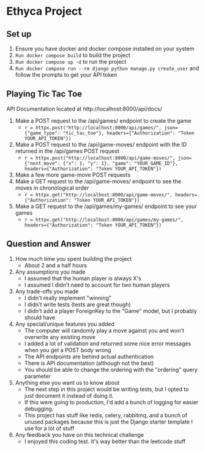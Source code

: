 # Ethyca Project

## Set up

1. Ensure you have docker and docker compose installed on your system
2. `Run docker compose build` to build the project
2. `Run docker compose up -d` to run the project
3. `Run docker compose run --rm django python manage.py create_user` and follow the prompts to get your API token

## Playing Tic Tac Toe

API Documentation located at http://localhost:8000/api/docs/

1. Make a POST request to the /api/games/ endpoint to create the game
   * ```r = httpx.post("http://localhost:8000/api/games/", json={"game_type": "tic_tac_toe"}, headers={"Authorization": "Token YOUR_API_TOKEN"})```
2. Make a POST request to the /api/game-moves/ endpoint with the ID returned in the /api/games POST request
   * ```r = httpx.post("http://localhost:8000/api/game-moves/", json={"next_move": {"x": 1, "y": 1}, "game": "YOUR_GAME_ID"}, headers={"Authorization": "Token YOUR_API_TOKEN"})```
3. Make a few more game-move POST requests
4. Make a GET request to the /api/game-moves/ endpoint to see the moves in chronological order
   * ```r = httpx.get("http://localhost:8000/api/game-moves/", headers={"Authorization": "Token YOUR_API_TOKEN"})```
5. Make a GET request to the /api/games/my-games/ endpoint to see your games
   * ```r = httpx.get("http://localhost:8000/api/games/my-games/", headers={"Authorization": "Token YOUR_API_TOKEN"})```

## Question and Answer

1. How much time you spent building the project
   * About 2 and a half hours
1. Any assumptions you made
   * I assumed that the human player is always X's
   * I assumed I didn't need to account for two human players
1. Any trade-offs you made
   * I didn't really implement "winning"
   * I didn't write tests (tests are great though)
   * I didn't add a player ForeignKey to the "Game" model, but I probably should have
1. Any special/unique features you added
   * The computer will randomly play a move against you and won't overwrite any existing move
   * I added a lot of validation and returned some nice error messages when you get a POST body wrong
   * The API endpoints are behind actual authentication
   * There is API documentation (although not the best)
   * You should be able to change the ordering with the "ordering" query parameter
1. Anything else you want us to know about
   * The next step in this project would be writing tests, but I opted to just document it instead of doing it.
   * If this were going to production, I'd add a bunch of logging for easier debugging.
   * This project has stuff like redis, celery, rabbitmq, and a bunch of unused packages because this is just the Django starter template I use for a lot of stuff
1. Any feedback you have on this technical challenge
   * I enjoyed this coding test. It's way better than the leetcode stuff
